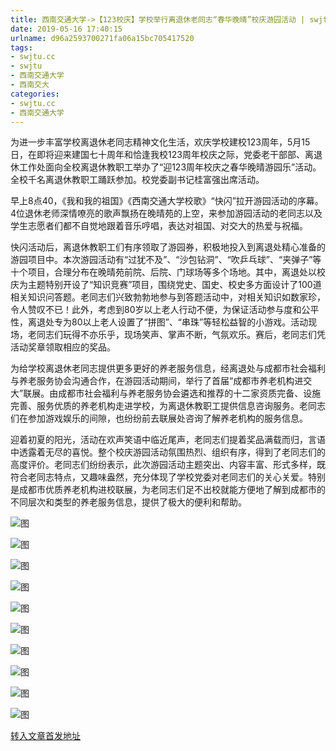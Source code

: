 ```yaml
---
title: 西南交通大学->【123校庆】学校举行离退休老同志“春华晚晴”校庆游园活动 | swjtu.cc
date: 2019-05-16 17:40:15
urlname: d96a2593700271fa06a15bc705417520
tags: 
- swjtu.cc
- swjtu
- 西南交通大学
- 西南交大
categories:
- swjtu.cc
- 西南交通大学
---
```



为进一步丰富学校离退休老同志精神文化生活，欢庆学校建校123周年，5月15日，在即将迎来建国七十周年和恰逢我校123周年校庆之际，党委老干部部、离退休工作处面向全校离退休教职工举办了“迎123周年校庆之春华晚晴游园乐”活动。全校千名离退休教职工踊跃参加。校党委副书记桂富强出席活动。

早上8点40，《我和我的祖国》《西南交通大学校歌》“快闪”拉开游园活动的序幕。4位退休老师深情嘹亮的歌声飘扬在晚晴苑的上空，来参加游园活动的老同志以及学生志愿者们都不自觉地跟着音乐哼唱，表达对祖国、对交大的热爱与祝福。

快闪活动后，离退休教职工们有序领取了游园券，积极地投入到离退处精心准备的游园项目中。本次游园活动有“过犹不及”、“沙包钻洞”、“吹乒乓球”、“夹弹子”等十个项目，合理分布在晚晴苑前院、后院、门球场等多个场地。其中，离退处以校庆为主题特别开设了“知识竞赛”项目，围绕党史、国史、校史多方面设计了100道相关知识问答题。老同志们兴致勃勃地参与到答题活动中，对相关知识如数家珍，令人赞叹不已！此外，考虑到80岁以上老人行动不便，为保证活动参与度和公平性，离退处专为80以上老人设置了“拼图”、“串珠”等轻松益智的小游戏。活动现场，老同志们玩得不亦乐乎，现场笑声、掌声不断，气氛欢乐。赛后，老同志们凭活动奖章领取相应的奖品。

为给学校离退休老同志提供更多更好的养老服务信息，经离退处与成都市社会福利与养老服务协会沟通合作，在游园活动期间，举行了首届“成都市养老机构进交大”联展。由成都市社会福利与养老服务协会遴选和推荐的十二家资质完备、设施完善、服务优质的养老机构走进学校，为离退休教职工提供信息咨询服务。老同志们在参加游戏娱乐的间隙，也纷纷前去联展处咨询了解养老机构的服务信息。

迎着初夏的阳光，活动在欢声笑语中临近尾声，老同志们提着奖品满载而归，言语中透露着无尽的喜悦。整个校庆游园活动氛围热烈、组织有序，得到了老同志们的高度评价。老同志们纷纷表示，此次游园活动主题突出、内容丰富、形式多样，既符合老同志特点，又趣味盎然，充分体现了学校党委对老同志们的关心关爱。特别是成都市优质养老机构进校联展，为老同志们足不出校就能方便地了解到成都市的不同层次和类型的养老服务信息，提供了极大的便利和帮助。



![图](https://news.swjtu.edu.cn/upload/201905/16/201905161150490905.jpg)

![图](https://news.swjtu.edu.cn/upload/201905/16/201905161150089212.jpg)

![图](https://news.swjtu.edu.cn/upload/201905/16/201905161139332348.jpg)

![图](https://news.swjtu.edu.cn/upload/201905/16/201905161139329068.jpg)

![图](https://news.swjtu.edu.cn/upload/201905/16/201905161139327178.jpg)

![图](https://news.swjtu.edu.cn/upload/201905/16/201905161153499878.jpg)

![图](https://news.swjtu.edu.cn/upload/201905/16/201905161139324958.jpg)

![图](https://news.swjtu.edu.cn/upload/201905/16/201905161136220719.jpg)

![图](https://news.swjtu.edu.cn/upload/201905/16/201905161151276527.jpg)

![图](https://news.swjtu.edu.cn/upload/201905/16/201905161134537408.jpg)

[转入文章首发地址](https://news.swjtu.edu.cn/shownews-18348.shtml)